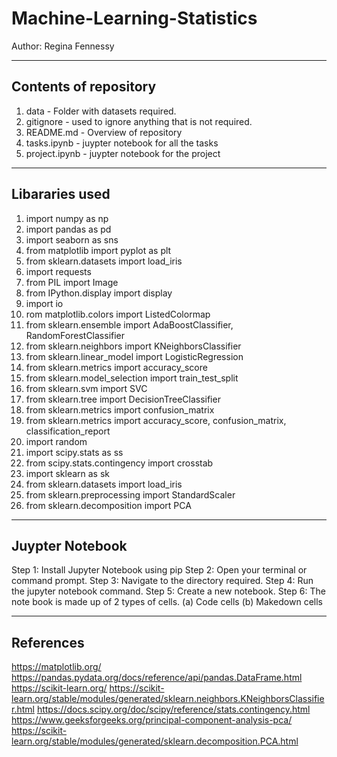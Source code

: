 # Machine-Learning-Statistics

Author: Regina Fennessy

***

## Contents of repository
1. data - Folder with datasets required.
2. gitignore - used to ignore anything that is not required.
3. README.md - Overview of repository
4. tasks.ipynb - juypter notebook for all the tasks
5. project.ipynb - juypter notebook for the project


***

## Libararies used

1. import numpy as np
2. import pandas as pd
3. import seaborn as sns
4. from matplotlib import pyplot as plt
5. from sklearn.datasets import load_iris
6. import requests
7. from PIL import Image
8. from IPython.display import display
9. import io
10. rom matplotlib.colors import ListedColormap
11. from sklearn.ensemble import AdaBoostClassifier, RandomForestClassifier
12. from sklearn.neighbors import KNeighborsClassifier
13. from sklearn.linear_model import LogisticRegression
14. from sklearn.metrics import accuracy_score
15. from sklearn.model_selection import train_test_split
16. from sklearn.svm import SVC
17. from sklearn.tree import DecisionTreeClassifier
18. from sklearn.metrics import confusion_matrix
19. from sklearn.metrics import accuracy_score, confusion_matrix, classification_report
20. import random
21. import scipy.stats as ss
22. from scipy.stats.contingency import crosstab
23. import sklearn as sk
24. from sklearn.datasets import load_iris
25. from sklearn.preprocessing import StandardScaler
26. from sklearn.decomposition import PCA


***
## Juypter Notebook
Step 1: Install Jupyter Notebook using pip 
Step 2: Open your terminal or command prompt.
Step 3: Navigate to the directory required.
Step 4: Run the jupyter notebook command.
Step 5: Create a new notebook.
Step 6: The note book is made up of 2 types of cells.
            (a) Code cells
            (b) Makedown cells


***
## References
https://matplotlib.org/
https://pandas.pydata.org/docs/reference/api/pandas.DataFrame.html
https://scikit-learn.org/
https://scikit-learn.org/stable/modules/generated/sklearn.neighbors.KNeighborsClassifier.html
https://docs.scipy.org/doc/scipy/reference/stats.contingency.html
https://www.geeksforgeeks.org/principal-component-analysis-pca/
https://scikit-learn.org/stable/modules/generated/sklearn.decomposition.PCA.html


